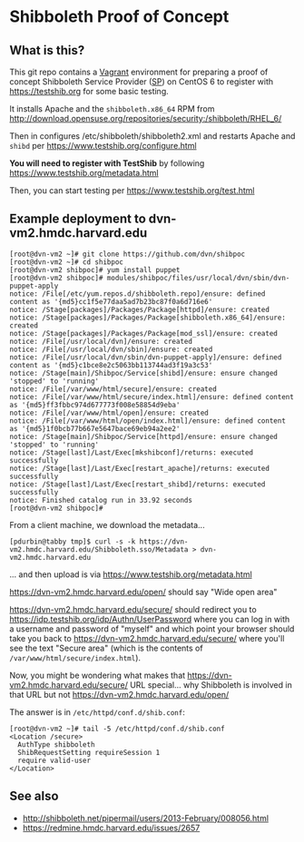 # Shibboleth Proof of Concept

## What is this?

This git repo contains a [Vagrant][] environment for preparing a proof of concept Shibboleth Service Provider ([SP][]) on CentOS 6 to register with https://testshib.org for some basic testing.

[Vagrant]: http://vagrantup.com
[SP]: http://shibboleth.net/products/service-provider.html

It installs Apache and the `shibboleth.x86_64` RPM from http://download.opensuse.org/repositories/security:/shibboleth/RHEL_6/

Then in configures /etc/shibboleth/shibboleth2.xml and restarts Apache and `shibd` per https://www.testshib.org/configure.html

**You will need to register with TestShib** by following https://www.testshib.org/metadata.html

Then, you can start testing per https://www.testshib.org/test.html 

## Example deployment to dvn-vm2.hmdc.harvard.edu

    [root@dvn-vm2 ~]# git clone https://github.com/dvn/shibpoc
    [root@dvn-vm2 ~]# cd shibpoc
    [root@dvn-vm2 shibpoc]# yum install puppet
    [root@dvn-vm2 shibpoc]# modules/shibpoc/files/usr/local/dvn/sbin/dvn-puppet-apply 
    notice: /File[/etc/yum.repos.d/shibboleth.repo]/ensure: defined content as '{md5}cc1f5e77daa5ad7b23bc87f0a6d716e6'
    notice: /Stage[packages]/Packages/Package[httpd]/ensure: created
    notice: /Stage[packages]/Packages/Package[shibboleth.x86_64]/ensure: created
    notice: /Stage[packages]/Packages/Package[mod_ssl]/ensure: created
    notice: /File[/usr/local/dvn]/ensure: created
    notice: /File[/usr/local/dvn/sbin]/ensure: created
    notice: /File[/usr/local/dvn/sbin/dvn-puppet-apply]/ensure: defined content as '{md5}c1bce8e2c5063bb113744ad3f19a3c53'
    notice: /Stage[main]/Shibpoc/Service[shibd]/ensure: ensure changed 'stopped' to 'running'
    notice: /File[/var/www/html/secure]/ensure: created
    notice: /File[/var/www/html/secure/index.html]/ensure: defined content as '{md5}ff3fbbc974d677773f008e58854d9eba'
    notice: /File[/var/www/html/open]/ensure: created
    notice: /File[/var/www/html/open/index.html]/ensure: defined content as '{md5}1f0bcb77b667e5647bace69eb94a2ee2'
    notice: /Stage[main]/Shibpoc/Service[httpd]/ensure: ensure changed 'stopped' to 'running'
    notice: /Stage[last]/Last/Exec[mkshibconf]/returns: executed successfully
    notice: /Stage[last]/Last/Exec[restart_apache]/returns: executed successfully
    notice: /Stage[last]/Last/Exec[restart_shibd]/returns: executed successfully
    notice: Finished catalog run in 33.92 seconds
    [root@dvn-vm2 shibpoc]# 

From a client machine, we download the metadata...

    [pdurbin@tabby tmp]$ curl -s -k https://dvn-vm2.hmdc.harvard.edu/Shibboleth.sso/Metadata > dvn-vm2.hmdc.harvard.edu

... and then upload is via https://www.testshib.org/metadata.html

https://dvn-vm2.hmdc.harvard.edu/open/ should say "Wide open area"

https://dvn-vm2.hmdc.harvard.edu/secure/ should redirect you to https://idp.testshib.org/idp/Authn/UserPassword where you can log in with a username and password of "myself" and which point your browser should take you back to https://dvn-vm2.hmdc.harvard.edu/secure/ where you'll see the text "Secure area" (which is the contents of `/var/www/html/secure/index.html`). 

Now, you might be wondering what makes that https://dvn-vm2.hmdc.harvard.edu/secure/ URL special... why Shibboleth is involved in that URL but not https://dvn-vm2.hmdc.harvard.edu/open/

The answer is in `/etc/httpd/conf.d/shib.conf`:

    [root@dvn-vm2 ~]# tail -5 /etc/httpd/conf.d/shib.conf 
    <Location /secure>
      AuthType shibboleth
      ShibRequestSetting requireSession 1
      require valid-user
    </Location>

## See also

- http://shibboleth.net/pipermail/users/2013-February/008056.html
- https://redmine.hmdc.harvard.edu/issues/2657
